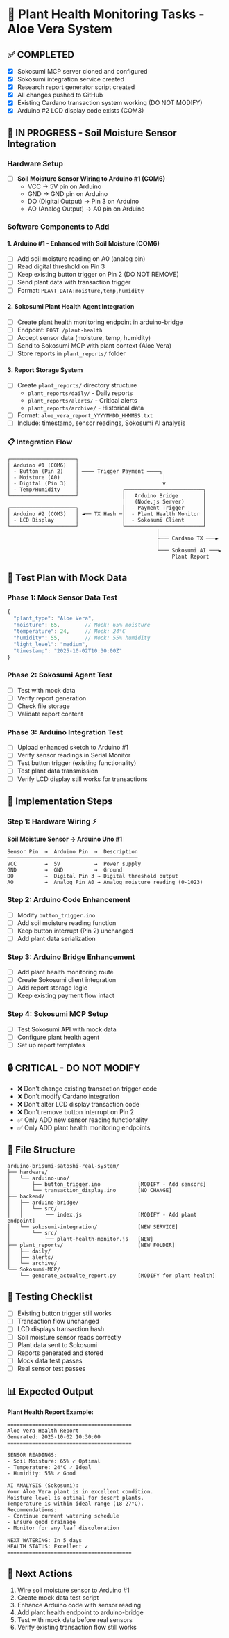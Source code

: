 # 🌱 Plant Health Monitoring Tasks - Aloe Vera System

## ✅ COMPLETED
- [x] Sokosumi MCP server cloned and configured
- [x] Sokosumi integration service created
- [x] Research report generator script created
- [x] All changes pushed to GitHub
- [x] Existing Cardano transaction system working (DO NOT MODIFY)
- [x] Arduino #2 LCD display code exists (COM3)

## 🚧 IN PROGRESS - Soil Moisture Sensor Integration

### Hardware Setup
- [ ] **Soil Moisture Sensor Wiring to Arduino #1 (COM6)**
  - VCC → 5V pin on Arduino
  - GND → GND pin on Arduino
  - DO (Digital Output) → Pin 3 on Arduino
  - AO (Analog Output) → A0 pin on Arduino

### Software Components to Add

#### 1. Arduino #1 - Enhanced with Soil Moisture (COM6)
- [ ] Add soil moisture reading on A0 (analog pin)
- [ ] Read digital threshold on Pin 3
- [ ] Keep existing button trigger on Pin 2 (DO NOT REMOVE)
- [ ] Send plant data with transaction trigger
- [ ] Format: `PLANT_DATA:moisture,temp,humidity`

#### 2. Sokosumi Plant Health Agent Integration
- [ ] Create plant health monitoring endpoint in arduino-bridge
- [ ] Endpoint: `POST /plant-health`
- [ ] Accept sensor data (moisture, temp, humidity)
- [ ] Send to Sokosumi MCP with plant context (Aloe Vera)
- [ ] Store reports in `plant_reports/` folder

#### 3. Report Storage System
- [ ] Create `plant_reports/` directory structure
  - `plant_reports/daily/` - Daily reports
  - `plant_reports/alerts/` - Critical alerts
  - `plant_reports/archive/` - Historical data
- [ ] Format: `aloe_vera_report_YYYYMMDD_HHMMSS.txt`
- [ ] Include: timestamp, sensor readings, Sokosumi AI analysis

### 📋 Integration Flow

```
┌─────────────────────┐
│ Arduino #1 (COM6)   │
│ - Button (Pin 2)    │ ──── Trigger Payment ────┐
│ - Moisture (A0)     │                           │
│ - Digital (Pin 3)   │                           ▼
│ - Temp/Humidity     │              ┌─────────────────────────┐
└─────────────────────┘              │   Arduino Bridge        │
                                     │   (Node.js Server)      │
┌─────────────────────┐              │  - Payment Trigger      │
│ Arduino #2 (COM3)   │ ◄── TX Hash ─│  - Plant Health Monitor │
│ - LCD Display       │              │  - Sokosumi Client      │
└─────────────────────┘              └─────────────────────────┘
                                                │
                                                ├─── Cardano TX ───►
                                                │
                                                └─── Sokosumi AI ───►
                                                     Plant Report
```

## 🎯 Test Plan with Mock Data

### Phase 1: Mock Sensor Data Test
```javascript
{
  "plant_type": "Aloe Vera",
  "moisture": 65,        // Mock: 65% moisture
  "temperature": 24,     // Mock: 24°C
  "humidity": 55,        // Mock: 55% humidity
  "light_level": "medium",
  "timestamp": "2025-10-02T10:30:00Z"
}
```

### Phase 2: Sokosumi Agent Test
- [ ] Test with mock data
- [ ] Verify report generation
- [ ] Check file storage
- [ ] Validate report content

### Phase 3: Arduino Integration Test
- [ ] Upload enhanced sketch to Arduino #1
- [ ] Verify sensor readings in Serial Monitor
- [ ] Test button trigger (existing functionality)
- [ ] Test plant data transmission
- [ ] Verify LCD display still works for transactions

## 🔧 Implementation Steps

### Step 1: Hardware Wiring ⚡
**Soil Moisture Sensor → Arduino Uno #1**
```
Sensor Pin  →  Arduino Pin  →  Description
──────────────────────────────────────────
VCC         →  5V           →  Power supply
GND         →  GND          →  Ground
DO          →  Digital Pin 3 → Digital threshold output
AO          →  Analog Pin A0 → Analog moisture reading (0-1023)
```

### Step 2: Arduino Code Enhancement
- [ ] Modify `button_trigger.ino`
- [ ] Add soil moisture reading function
- [ ] Keep button interrupt (Pin 2) unchanged
- [ ] Add plant data serialization

### Step 3: Arduino Bridge Enhancement
- [ ] Add plant health monitoring route
- [ ] Create Sokosumi client integration
- [ ] Add report storage logic
- [ ] Keep existing payment flow intact

### Step 4: Sokosumi MCP Setup
- [ ] Test Sokosumi API with mock data
- [ ] Configure plant health agent
- [ ] Set up report templates

## 🔒 CRITICAL - DO NOT MODIFY
- ❌ Don't change existing transaction trigger code
- ❌ Don't modify Cardano integration
- ❌ Don't alter LCD display transaction code
- ❌ Don't remove button interrupt on Pin 2
- ✅ Only ADD new sensor reading functionality
- ✅ Only ADD plant health monitoring endpoints

## 📝 File Structure
```
arduino-brisumi-satoshi-real-system/
├── hardware/
│   └── arduino-uno/
│       ├── button_trigger.ino            [MODIFY - Add sensors]
│       └── transaction_display.ino       [NO CHANGE]
├── backend/
│   ├── arduino-bridge/
│   │   └── src/
│   │       └── index.js                  [MODIFY - Add plant endpoint]
│   └── sokosumi-integration/             [NEW SERVICE]
│       └── src/
│           └── plant-health-monitor.js   [NEW]
├── plant_reports/                        [NEW FOLDER]
│   ├── daily/
│   ├── alerts/
│   └── archive/
└── Sokosumi-MCP/
    └── generate_actualte_report.py       [MODIFY for plant health]
```

## 🧪 Testing Checklist
- [ ] Existing button trigger still works
- [ ] Transaction flow unchanged
- [ ] LCD displays transaction hash
- [ ] Soil moisture sensor reads correctly
- [ ] Plant data sent to Sokosumi
- [ ] Reports generated and stored
- [ ] Mock data test passes
- [ ] Real sensor test passes

## 📊 Expected Output
**Plant Health Report Example:**
```
========================================
Aloe Vera Health Report
Generated: 2025-10-02 10:30:00
========================================

SENSOR READINGS:
- Soil Moisture: 65% ✓ Optimal
- Temperature: 24°C ✓ Ideal
- Humidity: 55% ✓ Good

AI ANALYSIS (Sokosumi):
Your Aloe Vera plant is in excellent condition.
Moisture level is optimal for desert plants.
Temperature is within ideal range (18-27°C).
Recommendations:
- Continue current watering schedule
- Ensure good drainage
- Monitor for any leaf discoloration

NEXT WATERING: In 5 days
HEALTH STATUS: Excellent ✓
========================================
```

## 🚀 Next Actions
1. Wire soil moisture sensor to Arduino #1
2. Create mock data test script
3. Enhance Arduino code with sensor reading
4. Add plant health endpoint to arduino-bridge
5. Test with mock data before real sensors
6. Verify existing transaction flow still works

